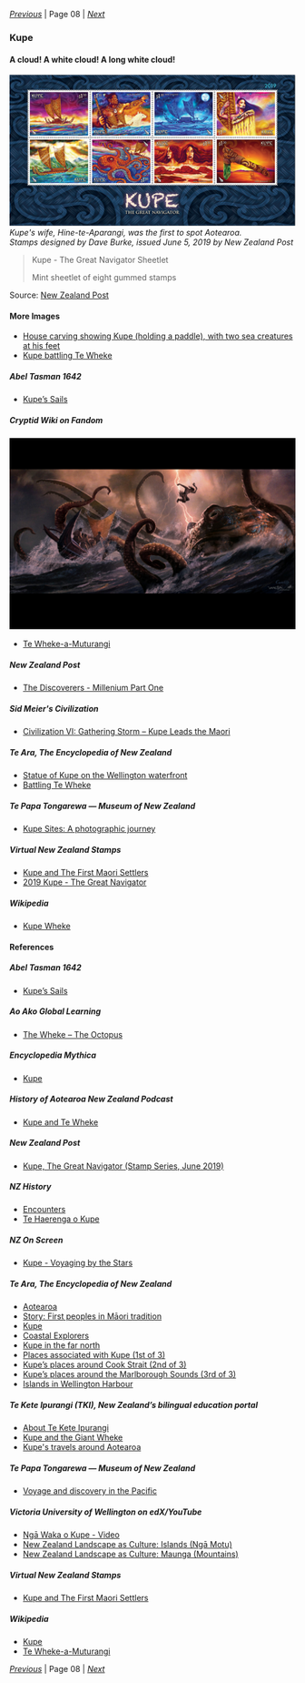 *[Previous](../p07-roaring-forties/)* | Page 08 | *[Next](../p09-abel-tasman/)*
### Kupe

#### A cloud! A white cloud! A long white cloud!

![Kupe, The Great Navigator, by Dave Burke](pictures/kupe-stamps.png)  
*Kupe's wife, Hine-te-Aparangi, was the first to spot Aotearoa.*  
*Stamps designed by Dave Burke, issued June 5, 2019 by New Zealand Post*

> Kupe - The Great Navigator Sheetlet
>
> Mint sheetlet of eight gummed stamps

Source: [New Zealand Post](https://stamps.nzpost.co.nz/new-zealand/2019/kupe-great-navigator)

#### More Images

* [House carving showing Kupe (holding a paddle), with two sea creatures at his feet](https://en.wikipedia.org/wiki/File:KupeWheke.jpg)
* [Kupe battling Te Wheke](https://historyaotearoa.com/2019/01/09/history-of-aotearoa-new-zealand-episode-3-kupe-and-te-wheke/)

##### Abel Tasman 1642

* [Kupe’s Sails](http://abeltasman.org.nz/kupes/)

##### Cryptid Wiki on Fandom

![Kupe battling Te Wheke](pictures/15x10cm-kupe-battling-te-wheke.jpg)

* [Te Wheke-a-Muturangi](https://cryptidz.fandom.com/wiki/Te_Wheke-a-Muturangi)

##### New Zealand Post

* [The Discoverers - Millenium Part One](https://stamps.nzpost.co.nz/new-zealand/1997/discoverers-millenium-part-one)

##### Sid Meier's Civilization

* [Civilization VI: Gathering Storm – Kupe Leads the Maori](https://civilization.com/news/entries/civilization-vi-gathering-storm-first-look-maori-kupe-leader-pc-release-date-february-14-2019/)

##### Te Ara, The Encyclopedia of New Zealand

* [Statue of Kupe on the Wellington waterfront](https://teara.govt.nz/en/photograph/14132/statue-of-kupe)
* [Battling Te Wheke](https://teara.govt.nz/en/artwork/6800/battling-te-wheke)

##### Te Papa Tongarewa — Museum of New Zealand

* [Kupe Sites: A photographic journey ](https://www.tepapa.govt.nz/discover-collections/read-watch-play/maori/kupe-sites-photographic-journey)

##### Virtual New Zealand Stamps

* [Kupe and The First Maori Settlers](http://virtualnewzealandstamps.blogspot.com/2016/07/kupe-and-first-maori-settlers.html)
* [2019 Kupe - The Great Navigator](http://virtualnewzealandstamps.blogspot.com/2019/07/2019-kupe-great-navigator.html)

##### Wikipedia

* [Kupe Wheke](https://commons.wikimedia.org/wiki/File:KupeWheke.jpg)

#### References

##### Abel Tasman 1642

* [Kupe’s Sails](http://abeltasman.org.nz/kupes/)

##### Ao Ako Global Learning

* [The Wheke – The Octopus](https://aoakogloballearning.co.nz/te-wheke/)

##### Encyclopedia Mythica

* [Kupe](https://pantheon.org/articles/k/kupe.html)

##### History of Aotearoa New Zealand Podcast

* [Kupe and Te Wheke](https://historyaotearoa.com/2019/01/09/history-of-aotearoa-new-zealand-episode-3-kupe-and-te-wheke/)

##### New Zealand Post

* [Kupe, The Great Navigator (Stamp Series, June 2019)](https://stamps.nzpost.co.nz/new-zealand/2019/kupe-great-navigator)

##### NZ History

* [Encounters](https://nzhistory.govt.nz/culture/encounters)
* [Te Haerenga o Kupe](https://linz.maps.arcgis.com/apps/Cascade/index.html?appid=be9ec5ec3dc24405bc0d2a769fae81ee)

##### NZ On Screen

* [Kupe - Voyaging by the Stars](https://www.nzonscreen.com/title/kupe-voyaging-by-the-stars-1993)

##### Te Ara, The Encyclopedia of New Zealand

* [Aotearoa](https://teara.govt.nz/en/1966/aotearoa)
* [Story: First peoples in Māori tradition](https://teara.govt.nz/en/first-peoples-in-maori-tradition)
* [Kupe](https://teara.govt.nz/en/first-peoples-in-maori-tradition/page-6)
* [Coastal Explorers](https://teara.govt.nz/en/nga-waewae-tapu-maori-exploration/page-2)
* [Kupe in the far north](https://teara.govt.nz/en/interactive/14129/kupe-in-the-far-north)
* [Places associated with Kupe (1st of 3)](https://teara.govt.nz/en/map/2388/places-associated-with-kupe)
* [Kupe’s places around Cook Strait (2nd of 3)](https://teara.govt.nz/en/map/2389/kupes-places-around-cook-strait)
* [Kupe’s places around the Marlborough Sounds (3rd of 3)](https://teara.govt.nz/en/map/2390/kupes-places-around-the-marlborough-sounds)
* [Islands in Wellington Harbour](https://teara.govt.nz/en/photograph/2394/islands-in-wellington-harbour)

##### Te Kete Ipurangi (TKI), New Zealand’s bilingual education portal

* [About Te Kete Ipurangi](https://www.tki.org.nz/About-this-site/About-Te-Kete-Ipurangi)
* [Kupe and the Giant Wheke](http://eng.mataurangamaori.tki.org.nz/Support-materials/Te-Reo-Maori/Maori-Myths-Legends-and-Contemporary-Stories/Kupe-and-the-Giant-Wheke)
* [Kupe's travels around Aotearoa](http://eng.mataurangamaori.tki.org.nz/Support-materials/Te-Reo-Maori/Maori-Myths-Legends-and-Contemporary-Stories/Kupe-s-travels-around-Aotearoa)

##### Te Papa Tongarewa — Museum of New Zealand

* [Voyage and discovery in the Pacific](https://www.tepapa.govt.nz/discover-collections/read-watch-play/history/voyage-and-discovery-pacific)

##### Victoria University of Wellington on edX/YouTube

* [Ngā Waka o Kupe - Video](https://www.youtube.com/watch?v=m4rkRpiQYdI)
* [New Zealand Landscape as Culture: Islands (Ngā Motu)](https://www.edx.org/course/new-zealand-landscape-as-culture-islands-nga-motu)
* [New Zealand Landscape as Culture: Maunga (Mountains)](https://www.edx.org/course/new-zealand-landscape-as-culture-maunga-mountains)

##### Virtual New Zealand Stamps

* [Kupe and The First Maori Settlers](http://virtualnewzealandstamps.blogspot.com/2016/07/kupe-and-first-maori-settlers.html)

##### Wikipedia

* [Kupe](https://en.wikipedia.org/wiki/Kupe)
* [Te Wheke-a-Muturangi](https://en.wikipedia.org/wiki/Te_Wheke-a-Muturangi)

*[Previous](../p07-roaring-forties/)* | Page 08 | *[Next](../p09-abel-tasman/)*
